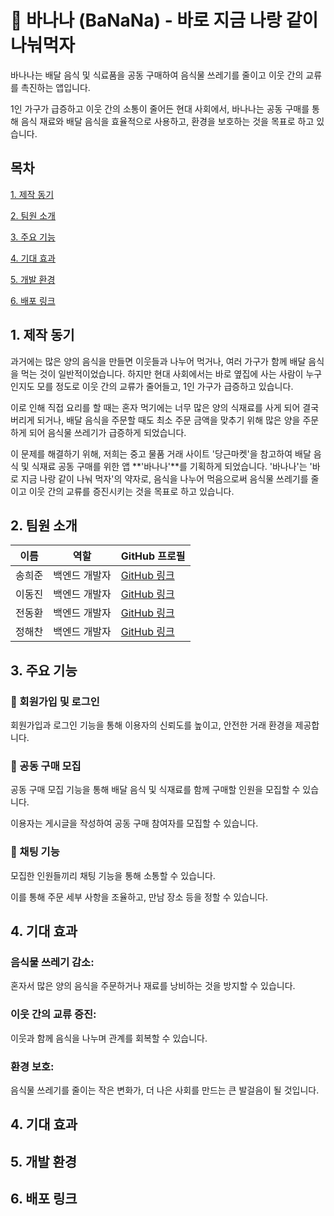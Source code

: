 # 🍌 바나나 (BaNaNa) - 바로 지금 나랑 같이 나눠먹자

바나나는 배달 음식 및 식료품을 공동 구매하여 음식물 쓰레기를 줄이고 이웃 간의 교류를 촉진하는 앱입니다. 

1인 가구가 급증하고 이웃 간의 소통이 줄어든 현대 사회에서, 바나나는 공동 구매를 통해 음식 재료와 배달 음식을 효율적으로 사용하고, 환경을 보호하는 것을 목표로 하고 있습니다.

## 목차
[1. 제작 동기](#1-제작-동기)

[2. 팀원 소개](#2-팀원-소개)

[3. 주요 기능](#3-주요-기능)

[4. 기대 효과](#4-기대-효과)

[5. 개발 환경](#5-개발-환경)

[6. 배포 링크](#6-배포-링크)

## 1. 제작 동기
과거에는 많은 양의 음식을 만들면 이웃들과 나누어 먹거나, 여러 가구가 함께 배달 음식을 먹는 것이 일반적이었습니다. 하지만 현대 사회에서는 바로 옆집에 사는 사람이 누구인지도 모를 정도로 이웃 간의 교류가 줄어들고, 1인 가구가 급증하고 있습니다.

이로 인해 직접 요리를 할 때는 혼자 먹기에는 너무 많은 양의 식재료를 사게 되어 결국 버리게 되거나, 배달 음식을 주문할 때도 최소 주문 금액을 맞추기 위해 많은 양을 주문하게 되어 음식물 쓰레기가 급증하게 되었습니다.

이 문제를 해결하기 위해, 저희는 중고 물품 거래 사이트 '당근마켓'을 참고하여 배달 음식 및 식재료 공동 구매를 위한 앱 **'바나나'**를 기획하게 되었습니다. '바나나'는 '바로 지금 나랑 같이 나눠 먹자'의 약자로, 음식을 나누어 먹음으로써 음식물 쓰레기를 줄이고 이웃 간의 교류를 증진시키는 것을 목표로 하고 있습니다.

## 2. 팀원 소개
| 이름      | 역할          | GitHub 프로필          |
|-----------|---------------|------------------------|
| 송희준 | 백엔드 개발자 | [GitHub 링크](https://github.com/thdgmlwns1) |
| 이동진 | 백엔드 개발자 | [GitHub 링크](https://github.com/dongjin0521) |
| 전동환 | 백엔드 개발자 | [GitHub 링크](https://github.com/jdh7351) |
| 정해찬 | 백엔드 개발자 | [GitHub 링크](https://github.com/sunishae) |




## 3. 주요 기능
### 📝 회원가입 및 로그인

회원가입과 로그인 기능을 통해 이용자의 신뢰도를 높이고, 안전한 거래 환경을 제공합니다.


### 👥 공동 구매 모집

공동 구매 모집 기능을 통해 배달 음식 및 식재료를 함께 구매할 인원을 모집할 수 있습니다.

이용자는 게시글을 작성하여 공동 구매 참여자를 모집할 수 있습니다.


### 💬 채팅 기능

모집한 인원들끼리 채팅 기능을 통해 소통할 수 있습니다.

이를 통해 주문 세부 사항을 조율하고, 만남 장소 등을 정할 수 있습니다.


## 4. 기대 효과
### 음식물 쓰레기 감소: 
혼자서 많은 양의 음식을 주문하거나 재료를 낭비하는 것을 방지할 수 있습니다.


### 이웃 간의 교류 증진: 
이웃과 함께 음식을 나누며 관계를 회복할 수 있습니다.


### 환경 보호:
음식물 쓰레기를 줄이는 작은 변화가, 더 나은 사회를 만드는 큰 발걸음이 될 것입니다.


## 4. 기대 효과

## 5. 개발 환경

## 6. 배포 링크
